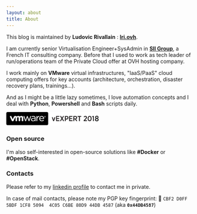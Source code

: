 ```yaml
---
layout: about
title: About
---
```


This blog is maintained by **Ludovic Rivallain** : [**lri.ovh**](https://lri.ovh).

I am currently senior Virtualisation Engineer+SysAdmin in **[SII Group](http://www.groupe-sii.com)**, a French IT
consulting company. Before that I used to work as tech leader of run/operations team of the Private Cloud offer at
OVH hosting company.

I work mainly on **VMware** virtual infrastructures, "IaaS/PaaS" cloud computing offers for key accounts
(architecture, orchestration, disaster recovery plans, trainings…).

And as I might be a little lazy sometimes, I love automation concepts and I deal with **Python**, **Powershell**
and **Bash** scripts daily.

<p class="centered">
    <a href="https://vexpert.vmware.com/directory/1741" target="_blank">
        <img src="/images/vexpert.png" alt="vExpert logo" width="250">
    </a>
</p>

### Open source

I'm also self-interested in open-source solutions like **#Docker** or **#OpenStack**.

### Contacts

Please refer to my [linkedin profile](https://www.linkedin.com/in/ludovicrivallain) to contact me in private.

In case of mail contacts, please note my PGP key fingerprint: 🔑 ``CBF2 D0FF 5BDF 1CF8 5094  4C05 C6BE 80D9 44DB 4587`` 
(aka **``0x44DB4587``**)
